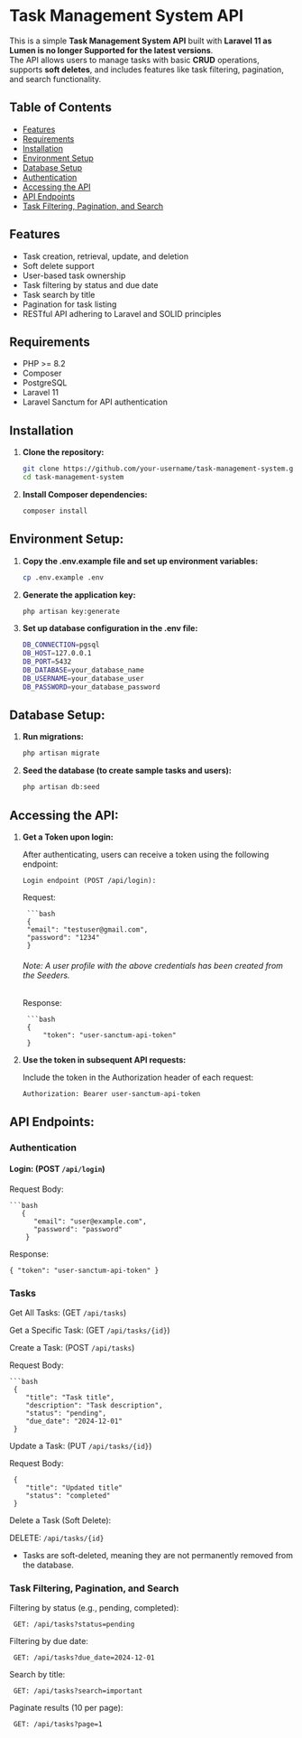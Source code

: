 # Task Management System API

This is a simple **Task Management System API** built with **Laravel 11 as Lumen is no longer Supported for the latest versions**. 
<br>The API allows users to manage tasks with basic **CRUD** operations, supports **soft deletes**, and includes features like task filtering, pagination, and search functionality.

## Table of Contents
- [Features](#features)
- [Requirements](#requirements)
- [Installation](#installation)
- [Environment Setup](#environment-setup)
- [Database Setup](#database-setup)
- [Authentication](#authentication)
- [Accessing the API](#accessing-the-api)
- [API Endpoints](#api-endpoints)
- [Task Filtering, Pagination, and Search](#task-filtering-pagination-and-search)

## Features
- Task creation, retrieval, update, and deletion
- Soft delete support
- User-based task ownership
- Task filtering by status and due date
- Task search by title
- Pagination for task listing
- RESTful API adhering to Laravel and SOLID principles

## Requirements
- PHP >= 8.2
- Composer
- PostgreSQL
- Laravel 11
- Laravel Sanctum for API authentication

## Installation

1. **Clone the repository:**

   ```bash
   git clone https://github.com/your-username/task-management-system.git
   cd task-management-system
   
2. **Install Composer dependencies:**

   ```bash
   composer install

## Environment Setup:

1. **Copy the .env.example file and set up environment variables:**

   ```bash
   cp .env.example .env

2. **Generate the application key:**

   ```bash
   php artisan key:generate

3. **Set up database configuration in the .env file:**

   ```bash
   DB_CONNECTION=pgsql
   DB_HOST=127.0.0.1
   DB_PORT=5432
   DB_DATABASE=your_database_name
   DB_USERNAME=your_database_user
   DB_PASSWORD=your_database_password

## Database Setup:

1. **Run migrations:**

   ```bash
   php artisan migrate

2. **Seed the database (to create sample tasks and users):**

   ```bash
   php artisan db:seed

## Accessing the API:

1. **Get a Token upon login:**

    After authenticating, users can receive a token using the following endpoint:

    ``Login endpoint (POST /api/login):  ``  

    Request:

        ```bash
        {
        "email": "testuser@gmail.com",
        "password": "1234"
        }
    ###### Note: A user profile with the above credentials has been created from the Seeders.

   Response:

        ```bash
        {
            "token": "user-sanctum-api-token"
        }

2. **Use the token in subsequent API requests:**

   Include the token in the Authorization header of each request:
   ```
   Authorization: Bearer user-sanctum-api-token

## API Endpoints:

### Authentication
    
#### Login: (POST ```/api/login```)

   Request Body: 

    ```bash 
       { 
          "email": "user@example.com", 
          "password": "password" 
        }
    
Response: 

```{ "token": "user-sanctum-api-token" }```

### Tasks
Get All Tasks: (GET ```/api/tasks```)


Get a Specific Task: (GET ```/api/tasks/{id}```)

Create a Task: (POST ```/api/tasks```)

Request Body:

    ```bash 
     {
        "title": "Task title",
        "description": "Task description",
        "status": "pending",
        "due_date": "2024-12-01"
     }

Update a Task: (PUT ```/api/tasks/{id}```)

Request Body:

     {
        "title": "Updated title"
        "status": "completed"
     }

Delete a Task (Soft Delete): 

DELETE: ```/api/tasks/{id}```

* Tasks are soft-deleted, meaning they are not permanently removed from the database.

### Task Filtering, Pagination, and Search

Filtering by status (e.g., pending, completed):

   ``` GET: /api/tasks?status=pending```

Filtering by due date:

``` GET: /api/tasks?due_date=2024-12-01```

Search by title:

``` GET: /api/tasks?search=important```

Paginate results (10 per page):

``` GET: /api/tasks?page=1```

